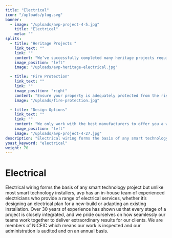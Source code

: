 ```yaml
---
title: "Electrical"
icon: "/uploads/plug.svg"
banner: 
  - image: "/uploads/avp-project-4-5.jpg"
    title: "Electrical"
    meta: ""
splits: 
  - title: "Heritage Projects "
    link_text: ""
    link: ""
    content: "We’ve successfully completed many heritage projects requiring large-scale power distribution where it’s vital to adhere to strict guidelines to protect these beautiful, listed buildings. We’re sympathetic to the period during which the building was constructed whilst also making it suitable for modern day living."
    image_position: "left"
    image: "/uploads/avp-heritage-electrical.jpg"

  - title: "Fire Protection"
    link_text: ""
    link: ""
    image_position: "right"
    content: "Ensure your property is adequately protected from the risk of fire with our integrated, mains linked fire protection systems. Our experienced team will carry out a full assessment of the property and recommend the best, low maintenance system to provide protection and peace of mind. "
    image: "/uploads/fire-protection.jpg"

  - title: "Design Options"
    link_text: ""
    link: ""
    content: "We only work with the best manufacturers to offer you a wide range of accessories to suit your project and budget. Whether it’s bespoke switches, paintable socket plates that seamlessly blend with your décor or multi-use data points."
    image_position: "left"
    image: "/uploads/avp-project-4-27.jpg"
description: "Electrical wiring forms the basis of any smart technology project but unlike most smart technology installers."
yoast_keyword: "electrical"
weight: 70
---
```


# Electrical

Electrical wiring forms the basis of any smart technology project but unlike most smart technology installers, avp has an in-house team of experienced electricians who provide a range of electrical services, whether it’s designing an electrical plan for a new-build or adapting an existing installation. Over 30 years of experience has shown us that every stage of a project is closely integrated, and we pride ourselves on how seamlessly our teams work together to deliver extraordinary results for our clients. We are members of NICEIC which means our work is inspected and our administration is audited and on an annual basis.
